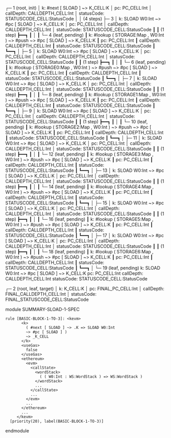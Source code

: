 
┌─ 1 (root, init)
│   k: #next [ SLOAD ] ~> K_CELL:K
│   pc: PC_CELL:Int
│   callDepth: CALLDEPTH_CELL:Int
│   statusCode: STATUSCODE_CELL:StatusCode
│
│  (4 steps)
├─ 3
│   k: SLOAD W0:Int ~> #pc [ SLOAD ] ~> K_CELL:K
│   pc: PC_CELL:Int
│   callDepth: CALLDEPTH_CELL:Int
│   statusCode: STATUSCODE_CELL:StatusCode
┃
┃ (1 step)
┣━━┓
┃  │
┃  └─ 4 (leaf, pending)
┃      k: #lookup ( STORAGE:Map , W0:Int ) ~> #push ~> #pc [ SLOAD ] ~> K_CELL:K
┃      pc: PC_CELL:Int
┃      callDepth: CALLDEPTH_CELL:Int
┃      statusCode: STATUSCODE_CELL:StatusCode
┃
┗━━┓
   │
   ├─ 5
   │   k: SLOAD W0:Int ~> #pc [ SLOAD ] ~> K_CELL:K
   │   pc: PC_CELL:Int
   │   callDepth: CALLDEPTH_CELL:Int
   │   statusCode: STATUSCODE_CELL:StatusCode
   ┃
   ┃ (1 step)
   ┣━━┓
   ┃  │
   ┃  └─ 6 (leaf, pending)
   ┃      k: #lookup ( STORAGE0:Map , W0:Int ) ~> #push ~> #pc [ SLOAD ] ~> K_CELL:K
   ┃      pc: PC_CELL:Int
   ┃      callDepth: CALLDEPTH_CELL:Int
   ┃      statusCode: STATUSCODE_CELL:StatusCode
   ┃
   ┗━━┓
      │
      ├─ 7
      │   k: SLOAD W0:Int ~> #pc [ SLOAD ] ~> K_CELL:K
      │   pc: PC_CELL:Int
      │   callDepth: CALLDEPTH_CELL:Int
      │   statusCode: STATUSCODE_CELL:StatusCode
      ┃
      ┃ (1 step)
      ┣━━┓
      ┃  │
      ┃  └─ 8 (leaf, pending)
      ┃      k: #lookup ( STORAGE1:Map , W0:Int ) ~> #push ~> #pc [ SLOAD ] ~> K_CELL:K
      ┃      pc: PC_CELL:Int
      ┃      callDepth: CALLDEPTH_CELL:Int
      ┃      statusCode: STATUSCODE_CELL:StatusCode
      ┃
      ┗━━┓
         │
         ├─ 9
         │   k: SLOAD W0:Int ~> #pc [ SLOAD ] ~> K_CELL:K
         │   pc: PC_CELL:Int
         │   callDepth: CALLDEPTH_CELL:Int
         │   statusCode: STATUSCODE_CELL:StatusCode
         ┃
         ┃ (1 step)
         ┣━━┓
         ┃  │
         ┃  └─ 10 (leaf, pending)
         ┃      k: #lookup ( STORAGE2:Map , W0:Int ) ~> #push ~> #pc [ SLOAD ] ~> K_CELL:K
         ┃      pc: PC_CELL:Int
         ┃      callDepth: CALLDEPTH_CELL:Int
         ┃      statusCode: STATUSCODE_CELL:StatusCode
         ┃
         ┗━━┓
            │
            ├─ 11
            │   k: SLOAD W0:Int ~> #pc [ SLOAD ] ~> K_CELL:K
            │   pc: PC_CELL:Int
            │   callDepth: CALLDEPTH_CELL:Int
            │   statusCode: STATUSCODE_CELL:StatusCode
            ┃
            ┃ (1 step)
            ┣━━┓
            ┃  │
            ┃  └─ 12 (leaf, pending)
            ┃      k: #lookup ( STORAGE3:Map , W0:Int ) ~> #push ~> #pc [ SLOAD ] ~> K_CELL:K
            ┃      pc: PC_CELL:Int
            ┃      callDepth: CALLDEPTH_CELL:Int
            ┃      statusCode: STATUSCODE_CELL:StatusCode
            ┃
            ┗━━┓
               │
               ├─ 13
               │   k: SLOAD W0:Int ~> #pc [ SLOAD ] ~> K_CELL:K
               │   pc: PC_CELL:Int
               │   callDepth: CALLDEPTH_CELL:Int
               │   statusCode: STATUSCODE_CELL:StatusCode
               ┃
               ┃ (1 step)
               ┣━━┓
               ┃  │
               ┃  └─ 14 (leaf, pending)
               ┃      k: #lookup ( STORAGE4:Map , W0:Int ) ~> #push ~> #pc [ SLOAD ] ~> K_CELL:K
               ┃      pc: PC_CELL:Int
               ┃      callDepth: CALLDEPTH_CELL:Int
               ┃      statusCode: STATUSCODE_CELL:StatusCode
               ┃
               ┗━━┓
                  │
                  ├─ 15
                  │   k: SLOAD W0:Int ~> #pc [ SLOAD ] ~> K_CELL:K
                  │   pc: PC_CELL:Int
                  │   callDepth: CALLDEPTH_CELL:Int
                  │   statusCode: STATUSCODE_CELL:StatusCode
                  ┃
                  ┃ (1 step)
                  ┣━━┓
                  ┃  │
                  ┃  └─ 16 (leaf, pending)
                  ┃      k: #lookup ( STORAGE5:Map , W0:Int ) ~> #push ~> #pc [ SLOAD ] ~> K_CELL:K
                  ┃      pc: PC_CELL:Int
                  ┃      callDepth: CALLDEPTH_CELL:Int
                  ┃      statusCode: STATUSCODE_CELL:StatusCode
                  ┃
                  ┗━━┓
                     │
                     ├─ 17
                     │   k: SLOAD W0:Int ~> #pc [ SLOAD ] ~> K_CELL:K
                     │   pc: PC_CELL:Int
                     │   callDepth: CALLDEPTH_CELL:Int
                     │   statusCode: STATUSCODE_CELL:StatusCode
                     ┃
                     ┃ (1 step)
                     ┣━━┓
                     ┃  │
                     ┃  └─ 18 (leaf, pending)
                     ┃      k: #lookup ( STORAGE6:Map , W0:Int ) ~> #push ~> #pc [ SLOAD ] ~> K_CELL:K
                     ┃      pc: PC_CELL:Int
                     ┃      callDepth: CALLDEPTH_CELL:Int
                     ┃      statusCode: STATUSCODE_CELL:StatusCode
                     ┃
                     ┗━━┓
                        │
                        └─ 19 (leaf, pending)
                            k: SLOAD W0:Int ~> #pc [ SLOAD ] ~> K_CELL:K
                            pc: PC_CELL:Int
                            callDepth: CALLDEPTH_CELL:Int
                            statusCode: STATUSCODE_CELL:StatusCode


┌─ 2 (root, leaf, target)
│   k: K_CELL:K
│   pc: FINAL_PC_CELL:Int
│   callDepth: FINAL_CALLDEPTH_CELL:Int
│   statusCode: FINAL_STATUSCODE_CELL:StatusCode



module SUMMARY-SLOAD-1-SPEC
    
    
    rule [BASIC-BLOCK-1-TO-3]: <kevm>
           <k>
             ( #next [ SLOAD ] ~> .K => SLOAD W0:Int
             ~> #pc [ SLOAD ] )
             ~> _K_CELL
           </k>
           <useGas>
             false
           </useGas>
           <ethereum>
             <evm>
               <callState>
                 <wordStack>
                   ( ( W0:Int : WS:WordStack ) => WS:WordStack )
                 </wordStack>
                 ...
               </callState>
               ...
             </evm>
             ...
           </ethereum>
           ...
         </kevm>
      [priority(20), label(BASIC-BLOCK-1-TO-3)]

endmodule
